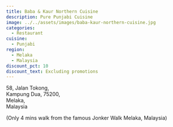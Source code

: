 ```yaml
---
title: Baba & Kaur Northern Cuisine
description: Pure Punjabi Cuisine
image: ../../assets/images/baba-kaur-northern-cuisine.jpg
categories:
  - Restaurant
cuisine:
  - Punjabi
region:
  - Melaka
  - Malaysia
discount_pct: 10
discount_text: Excluding promotions
---
```

58, Jalan Tokong, \
Kampung Dua, 75200, \
Melaka, \
Malaysia

(Only 4 mins walk from the famous Jonker Walk Melaka, Malaysia)
